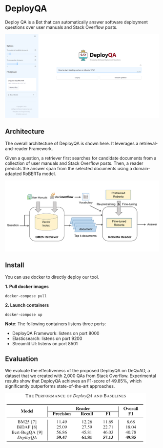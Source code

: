 # DeployQA
Deploy QA is a Bot that can automatically answer software deployment questions over user manuals and Stack Overflow posts.

![system overview](figure/mainpage.png) 


## Architecture
The overall architecture of DeployQA is shown here. It leverages a retrieval-and-reader Framework. 

Given a question, a retriever first searches for candidate documents from a collection of user manuals and Stack Overflow posts. Then, a reader predicts the answer span from the selected documents using a domain-adapted RoBERTa model.

![ui](figure/architecture.png) 



## Install
You can use docker to directly deploy our tool.

**1. Pull docker images**
```
docker-compose pull
```

**2. Launch containers**
```
docker-compose up
```

**Note**: The following containers listens three ports:
* DeployQA Framework: listens on port 8000
* Elasticsearch: listens on port 9200
* Streamlit UI: listens on port 8501


## Evaluation
We evaluate the effectiveness of the proposed DeployQA on DeQuAD, a dataset that we created with 2,000 QAs from Stack Overflow. Experimental results show that DeployQA achieves
an F1-score of 49.85%, which significantly outperforms state-of-the-art approaches.

<img src="https://github.com/Smallqqqq/DeployQA/blob/main/pic/evaluation.png" width="462" height="167">


